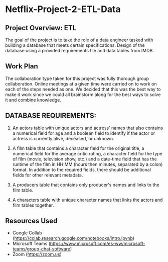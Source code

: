 # Netflix-Project-2-ETL-Data



## **Project Overview: ETL**

The goal of the project is to take the role of a data engineer tasked with building a database that meets certain specifications.
Design of the database using a provided requirements file and data tables from IMDB.


## **Work Plan**
The collaboration type taken for this project was fully thorough group collaboration. Online meetings at a given time were carried on to work on each of the steps needed as one. We decided that this was the best way to make it work since we could all brainstorm along for the best ways to solve it and combine knowledge.

## **DATABASE REQUIREMENTS:**


1. An actors table with unique actors and actress' names that also contains a numerical field for age and a boolean field to identify if the actor or actress is currently alive, deceased, or unknown.

2. A film table that contains a character field for the original title, a numerical field for the average critic rating, a character field for the type of film (movie, television show, etc.) and a date-time field that has the runtime of the film in HH:MM (hours then minutes, separated by a colon) format. In addition to the required fields, there should be additional fields for other relevant metadata.

3. A producers table that contains only producer's names and links to the film table.

4. A characters table with unique character names that links the actors and film tables together.

## **Resources Used**

* Google Collab (https://colab.research.google.com/notebooks/intro.ipynb)
* Microsoft Teams (https://www.microsoft.com/es-ww/microsoft-teams/group-chat-software)
* Zoom (https://zoom.us)
